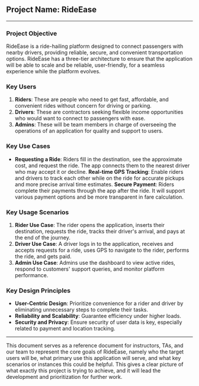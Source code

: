 ## Project Name: **RideEase**

---

### Project Objective
RideEase is a ride-hailing platform designed to connect passengers with nearby drivers, providing reliable, secure, and convenient transportation options. RideEase has a three-tier architecture to ensure that the application will be able to scale and be reliable, user-friendly, for a seamless experience while the platform evolves.

### Key Users
1. **Riders**: These are people who need to get fast, affordable, and convenient rides without concern for driving or parking.
2. **Drivers**: These are contractors seeking flexible income opportunities who would want to connect to passengers with ease.
3. **Admins**: These will be team members in charge of overseeing the operations of an application for quality and support to users.

### Key Use Cases
- **Requesting a Ride**: Riders fill in the destination, see the approximate cost, and request the ride. The app connects them to the nearest driver who may accept it or decline.
**Real-time GPS Tracking**: Enable riders and drivers to track each other while on the ride for accurate pickups and more precise arrival time estimates.
**Secure Payment**: Riders complete their payments through the app after the ride. It will support various payment options and be more transparent in fare calculation.

### Key Usage Scenarios
1. **Rider Use Case**: The rider opens the application, inserts their destination, requests the ride, tracks their driver's arrival, and pays at the end of the journey.
2. **Driver Use Case**: A driver logs in to the application, receives and accepts requests for a ride, uses GPS to navigate to the rider, performs the ride, and gets paid.
3. **Admin Use Case**: Admins use the dashboard to view active rides, respond to customers' support queries, and monitor platform performance.

### Key Design Principles
- **User-Centric Design**: Prioritize convenience for a rider and driver by eliminating unnecessary steps to complete their tasks.
- **Reliability and Scalability**: Guarantee efficiency under higher loads.
- **Security and Privacy**: Ensure security of user data is key, especially related to payment and location tracking.

---

This document serves as a reference document for instructors, TAs, and our team to represent the core goals of RideEase, namely who the target users will be, what primary use this application will serve, and what key scenarios or instances this could be helpful. This gives a clear picture of what exactly this project is trying to achieve, and it will lead the development and prioritization for further work.
